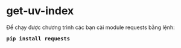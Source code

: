 # get-uv-index
Để chạy được chương trình các bạn cài module requests bằng lệnh: <b><pre>pip install requests</pre></b>